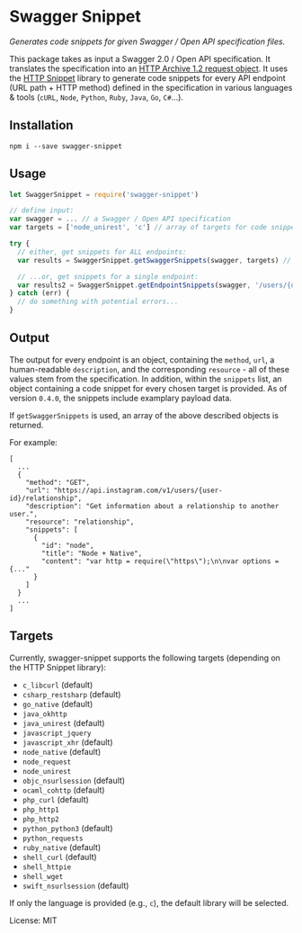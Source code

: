 # Swagger Snippet
*Generates code snippets for given Swagger / Open API specification files.*

This package takes as input a Swagger 2.0 / Open API specification. It translates the specification into an [HTTP Archive 1.2 request object](http://www.softwareishard.com/blog/har-12-spec/#request). It uses the [HTTP Snippet](https://github.com/Mashape/httpsnippet) library to generate code snippets for every API endpoint (URL path + HTTP method) defined in the specification in various languages & tools (`cURL`, `Node`, `Python`, `Ruby`, `Java`, `Go`, `C#`...).

## Installation

    npm i --save swagger-snippet


## Usage

```javascript
let SwaggerSnippet = require('swagger-snippet')

// define input:
var swagger = ... // a Swagger / Open API specification
var targets = ['node_unirest', 'c'] // array of targets for code snippets. See list below...

try {
  // either, get snippets for ALL endpoints:
  var results = SwaggerSnippet.getSwaggerSnippets(swagger, targets) // results is now array of snippets, see "Output" below.

  // ...or, get snippets for a single endpoint:
  var results2 = SwaggerSnippet.getEndpointSnippets(swagger, '/users/{user-id}/relationship', 'get', targets)
} catch (err) {
  // do something with potential errors...
}
```

## Output
The output for every endpoint is an object, containing the `method`, `url`, a human-readable `description`, and the corresponding `resource` - all of these values stem from the specification. In addition, within the `snippets` list, an object containing a code snippet for every chosen target is provided. As of version `0.4.0`, the snippets include examplary payload data.

If `getSwaggerSnippets` is used, an array of the above described objects is returned.

For example:

```
[
  ...
  {
    "method": "GET",
    "url": "https://api.instagram.com/v1/users/{user-id}/relationship",
    "description": "Get information about a relationship to another user.",
    "resource": "relationship",
    "snippets": [
      {
        "id": "node",
        "title": "Node + Native",
        "content": "var http = require(\"https\");\n\nvar options = {..."
      }
    ]
  }
  ...
]
```

## Targets
Currently, swagger-snippet supports the following targets (depending on the HTTP Snippet library):

* `c_libcurl` (default)
* `csharp_restsharp` (default)
* `go_native` (default)
* `java_okhttp`
* `java_unirest` (default)
* `javascript_jquery`
* `javascript_xhr` (default)
* `node_native` (default)
* `node_request`
* `node_unirest`
* `objc_nsurlsession` (default)
* `ocaml_cohttp` (default)
* `php_curl` (default)
* `php_http1`
* `php_http2`
* `python_python3` (default)
* `python_requests`
* `ruby_native` (default)
* `shell_curl` (default)
* `shell_httpie`
* `shell_wget`
* `swift_nsurlsession` (default)

If only the language is provided (e.g., `c`), the default library will be selected.


License: MIT
